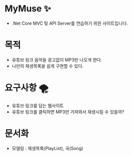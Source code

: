# MyMuse :sparkles:
  + .Net Core MVC 및 API Server를 연습하기 위한 사이트입니다.

# 목적
  + 유튜브 링크 음악을 광고없이 MP3만 나오게 한다.
  + 나만의 재생목록을 쉽게 구현할 수 있다.

# 요구사항 :tornado:
  + 유튜브 링크를 담는 웹사이트
  + 유튜브 링크를 클릭하면 MP3만 가져와서 재생시킬 수 있을까?

# 문서화
  + 모델링 : 재생목록(PlayList), 곡(Song)
